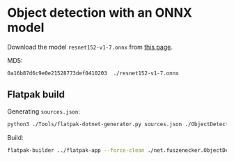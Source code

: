 # Object detection with an ONNX model

Download the model `resnet152-v1-7.onnx` from [this page](https://github.com/onnx/models/tree/main/archive/vision/classification/resnet).

MD5:

```text
0a16b87d6c9e0e21528773def0410203  ./resnet152-v1-7.onnx
```

## Flatpak build

Generating `sources.json`:

```sh
python3 ./Tools/flatpak-dotnet-generator.py sources.json ./ObjectDetectionOnnx.csproj
```

Build:

```sh
flatpak-builder ../flatpak-app --force-clean ./net.fuszenecker.ObjectDetection.yaml
```